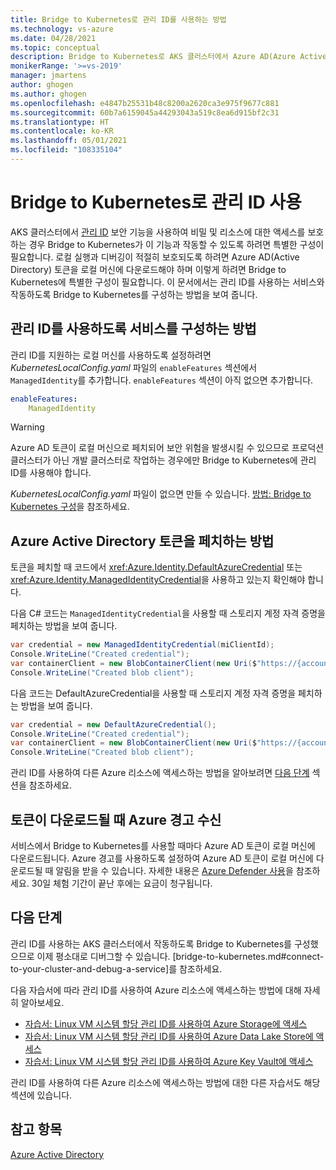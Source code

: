 ```yaml
---
title: Bridge to Kubernetes로 관리 ID를 사용하는 방법
ms.technology: vs-azure
ms.date: 04/28/2021
ms.topic: conceptual
description: Bridge to Kubernetes로 AKS 클러스터에서 Azure AD(Azure Active Directory) 관리 ID를 사용하는 방법을 알아봅니다.
monikerRange: '>=vs-2019'
manager: jmartens
author: ghogen
ms.author: ghogen
ms.openlocfilehash: e4847b25531b48c8200a2620ca3e975f9677c881
ms.sourcegitcommit: 60b7a6159045a44293043a519c8ea6d915bf2c31
ms.translationtype: HT
ms.contentlocale: ko-KR
ms.lasthandoff: 05/01/2021
ms.locfileid: "108335104"
---
```

# <a name="use-managed-identity-with-bridge-to-kubernetes"></a>Bridge to Kubernetes로 관리 ID 사용

AKS 클러스터에서 [관리 ID](/azure/active-directory/managed-identities-azure-resources/overview) 보안 기능을 사용하여 비밀 및 리소스에 대한 액세스를 보호하는 경우 Bridge to Kubernetes가 이 기능과 작동할 수 있도록 하려면 특별한 구성이 필요합니다. 로컬 실행과 디버깅이 적절히 보호되도록 하려면 Azure AD(Active Directory) 토큰을 로컬 머신에 다운로드해야 하며 이렇게 하려면 Bridge to Kubernetes에 특별한 구성이 필요합니다. 이 문서에서는 관리 ID를 사용하는 서비스와 작동하도록 Bridge to Kubernetes를 구성하는 방법을 보여 줍니다.

## <a name="how-to-configure-your-service-to-use-managed-identity"></a>관리 ID를 사용하도록 서비스를 구성하는 방법

관리 ID를 지원하는 로컬 머신를 사용하도록 설정하려면 *KubernetesLocalConfig.yaml* 파일의 `enableFeatures` 섹션에서 `ManagedIdentity`를 추가합니다. `enableFeatures` 섹션이 아직 없으면 추가합니다.

```yaml
enableFeatures:
    ManagedIdentity
```

> [!WARNING]
> Azure AD 토큰이 로컬 머신으로 페치되어 보안 위험을 발생시킬 수 있으므로 프로덕션 클러스터가 아닌 개발 클러스터로 작업하는 경우에만 Bridge to Kubernetes에 관리 ID를 사용해야 합니다.

*KubernetesLocalConfig.yaml* 파일이 없으면 만들 수 있습니다. [방법: Bridge to Kubernetes 구성](configure-bridge-to-kubernetes.md)을 참조하세요.

## <a name="how-to-fetch-the-azure-active-directory-tokens"></a>Azure Active Directory 토큰을 페치하는 방법

토큰을 페치할 때 코드에서 <xref:Azure.Identity.DefaultAzureCredential> 또는 <xref:Azure.Identity.ManagedIdentityCredential>을 사용하고 있는지 확인해야 합니다.

다음 C# 코드는 `ManagedIdentityCredential`을 사용할 때 스토리지 계정 자격 증명을 페치하는 방법을 보여 줍니다.

```csharp
var credential = new ManagedIdentityCredential(miClientId);
Console.WriteLine("Created credential");
var containerClient = new BlobContainerClient(new Uri($"https://{accountName}.blob.windows.net/{containerName}"), credential);
Console.WriteLine("Created blob client");
```

다음 코드는 DefaultAzureCredential을 사용할 때 스토리지 계정 자격 증명을 페치하는 방법을 보여 줍니다.

```csharp
var credential = new DefaultAzureCredential();
Console.WriteLine("Created credential");
var containerClient = new BlobContainerClient(new Uri($"https://{accountName}.blob.windows.net/{containerName}"), credential);
Console.WriteLine("Created blob client");
```

관리 ID를 사용하여 다른 Azure 리소스에 액세스하는 방법을 알아보려면 [다음 단계](#next-steps) 섹션을 참조하세요.

## <a name="receive-azure-alerts-when-tokens-are-downloaded"></a>토큰이 다운로드될 때 Azure 경고 수신

서비스에서 Bridge to Kubernetes를 사용할 때마다 Azure AD 토큰이 로컬 머신에 다운로드됩니다. Azure 경고를 사용하도록 설정하여 Azure AD 토큰이 로컬 머신에 다운로드될 때 알림을 받을 수 있습니다. 자세한 내용은 [Azure Defender 사용](/azure/security-center/enable-azure-defender)을 참조하세요. 30일 체험 기간이 끝난 후에는 요금이 청구됩니다.

## <a name="next-steps"></a>다음 단계

관리 ID를 사용하는 AKS 클러스터에서 작동하도록 Bridge to Kubernetes를 구성했으므로 이제 평소대로 디버그할 수 있습니다. [bridge-to-kubernetes.md#connect-to-your-cluster-and-debug-a-service]를 참조하세요.

다음 자습서에 따라 관리 ID를 사용하여 Azure 리소스에 액세스하는 방법에 대해 자세히 알아보세요.

- [자습서: Linux VM 시스템 할당 관리 ID를 사용하여 Azure Storage에 액세스](/azure/active-directory/managed-identities-azure-resources/tutorial-linux-vm-access-storage)
- [자습서: Linux VM 시스템 할당 관리 ID를 사용하여 Azure Data Lake Store에 액세스](/azure/active-directory/managed-identities-azure-resources/tutorial-linux-vm-access-datalake)
- [자습서: Linux VM 시스템 할당 관리 ID를 사용하여 Azure Key Vault에 액세스](/azure/active-directory/managed-identities-azure-resources/tutorial-linux-vm-access-nonaad)

관리 ID를 사용하여 다른 Azure 리소스에 액세스하는 방법에 대한 다른 자습서도 해당 섹션에 있습니다.

## <a name="see-also"></a>참고 항목

[Azure Active Directory](/azure/active-directory/managed-identities-azure-resources/)
